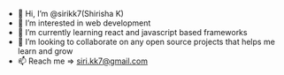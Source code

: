 - 👋 Hi, I’m @sirikk7(Shirisha K)
- 👀 I’m interested in web development
- 🌱 I’m currently learning react and javascript based frameworks
- 💞️ I’m looking to collaborate on any open source projects that helps me learn and grow
- 📫 Reach me => siri.kk7@gmail.com

<!---
sirikk7/sirikk7 is a ✨ special ✨ repository because its `README.md` (this file) appears on your GitHub profile.
You can click the Preview link to take a look at your changes.
--->
